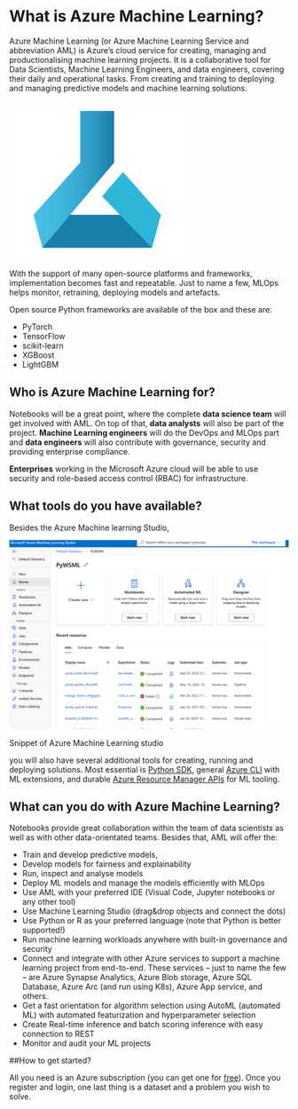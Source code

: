 # What is Azure Machine Learning?

Azure Machine Learning (or Azure Machine Learning Service and abbreviation AML) is Azure’s cloud service for creating, managing and productionalising machine learning projects. It is a collaborative tool for Data Scientists, Machine Learning Engineers, and data engineers, covering their daily and operational tasks. From creating and training to deploying and managing predictive models and machine learning solutions.

![](imgs/logo-AML.png) 

With the support of many open-source platforms and frameworks, implementation becomes fast and repeatable. Just to name a few, MLOps helps monitor, retraining, deploying models and artefacts.

Open source Python frameworks are available of the box and these are:

* PyTorch
* TensorFlow
* scikit-learn
* XGBoost
* LightGBM

## Who is Azure Machine Learning for?

Notebooks will be a great point, where the complete **data science team** will get involved with AML. On top of that, **data analysts** will also be part of the project. **Machine Learning engineers** will do the DevOps and MLOps part and **data engineers** will also contribute with governance, security and providing enterprise compliance.

**Enterprises** working in the Microsoft Azure cloud will be able to use security and role-based access control (RBAC) for infrastructure.

## What tools do you have available?

Besides the Azure Machine learning Studio,


![](imgs/img01_01.png)


Snippet of Azure Machine Learning studio

you will also have several additional tools for creating, running and deploying solutions. Most essential is [Python SDK](https://learn.microsoft.com/en-us/python/api/overview/azure/ml/?view=azure-ml-py), general [Azure CLI](https://learn.microsoft.com/en-us/cli/azure/) with ML extensions, and durable [Azure Resource Manager APIs](https://learn.microsoft.com/en-us/rest/api/azureml/) for ML tooling.

## What can you do with Azure Machine Learning?

Notebooks provide great collaboration within the team of data scientists as well as with other data-orientated teams. Besides that, AML will offer the:

* Train and develop predictive models,
* Develop models for fairness and explainability
* Run, inspect and analyse models
* Deploy ML models and manage the models efficiently with MLOps
* Use AML with your preferred IDE (Visual Code, Jupyter notebooks or any other tool)
* Use Machine Learning Studio (drag&drop objects and connect the dots)
* Use Python or R as your preferred language (note that Python is better supported!)
* Run machine learning workloads anywhere with built-in governance and security
* Connect and integrate with other Azure services to support a machine learning project from end-to-end. These services – just to name the few – are Azure Synapse Analytics, Azure Blob storage, Azure SQL Database, Azure Arc (and run using K8s), Azure App service, and others.
* Get a fast orientation for algorithm selection using AutoML (automated ML) with automated featurization and hyperparameter selection
* Create Real-time inference and batch scoring inference with easy connection to REST
* Monitor and audit your ML projects

##How to get started?

All you need is an Azure subscription (you can get one for [free](https://azure.microsoft.com/en-gb/free/)). Once you register and login, one last thing is a dataset and a problem you wish to solve.